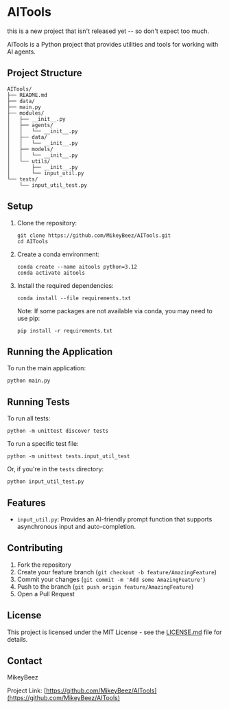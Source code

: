 # AITools

this is a new project that isn't released yet -- so don't expect too much.

AITools is a Python project that provides utilities and tools for working with AI agents.

## Project Structure

```
AITools/
├── README.md
├── data/
├── main.py
├── modules/
│   ├── __init__.py
│   ├── agents/
│   │   └── __init__.py
│   ├── data/
│   │   └── __init__.py
│   ├── models/
│   │   └── __init__.py
│   └── utils/
│       ├── __init__.py
│       └── input_util.py
└── tests/
    └── input_util_test.py
```

## Setup

1. Clone the repository:

   ```
   git clone https://github.com/MikeyBeez/AITools.git
   cd AITools
   ```

2. Create a conda environment:

   ```
   conda create --name aitools python=3.12
   conda activate aitools
   ```

3. Install the required dependencies:

   ```
   conda install --file requirements.txt
   ```

   Note: If some packages are not available via conda, you may need to use pip:

   ```
   pip install -r requirements.txt
   ```

## Running the Application

To run the main application:

```
python main.py
```

## Running Tests

To run all tests:

```
python -m unittest discover tests
```

To run a specific test file:

```
python -m unittest tests.input_util_test
```

Or, if you're in the `tests` directory:

```
python input_util_test.py
```

## Features

- `input_util.py`: Provides an AI-friendly prompt function that supports asynchronous input and auto-completion.

## Contributing

1. Fork the repository
2. Create your feature branch (`git checkout -b feature/AmazingFeature`)
3. Commit your changes (`git commit -m 'Add some AmazingFeature'`)
4. Push to the branch (`git push origin feature/AmazingFeature`)
5. Open a Pull Request

## License

This project is licensed under the MIT License - see the [LICENSE.md](LICENSE.md) file for details.

## Contact

MikeyBeez

Project Link: [https://github.com/MikeyBeez/AITools](https://github.com/MikeyBeez/AITools)

